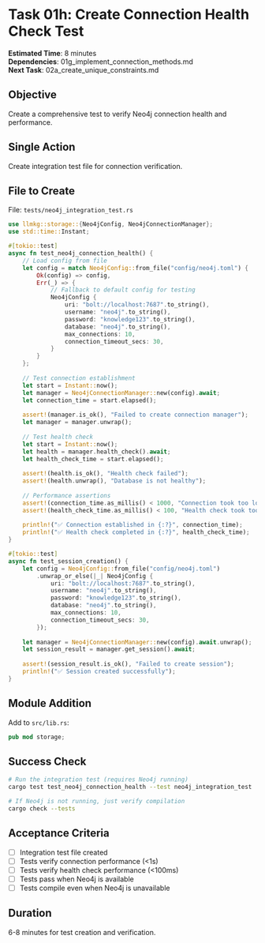 # Task 01h: Create Connection Health Check Test

**Estimated Time**: 8 minutes  
**Dependencies**: 01g_implement_connection_methods.md  
**Next Task**: 02a_create_unique_constraints.md  

## Objective
Create a comprehensive test to verify Neo4j connection health and performance.

## Single Action
Create integration test file for connection verification.

## File to Create
File: `tests/neo4j_integration_test.rs`
```rust
use llmkg::storage::{Neo4jConfig, Neo4jConnectionManager};
use std::time::Instant;

#[tokio::test]
async fn test_neo4j_connection_health() {
    // Load config from file
    let config = match Neo4jConfig::from_file("config/neo4j.toml") {
        Ok(config) => config,
        Err(_) => {
            // Fallback to default config for testing
            Neo4jConfig {
                uri: "bolt://localhost:7687".to_string(),
                username: "neo4j".to_string(),
                password: "knowledge123".to_string(),
                database: "neo4j".to_string(),
                max_connections: 10,
                connection_timeout_secs: 30,
            }
        }
    };
    
    // Test connection establishment
    let start = Instant::now();
    let manager = Neo4jConnectionManager::new(config).await;
    let connection_time = start.elapsed();
    
    assert!(manager.is_ok(), "Failed to create connection manager");
    let manager = manager.unwrap();
    
    // Test health check
    let start = Instant::now();
    let health = manager.health_check().await;
    let health_check_time = start.elapsed();
    
    assert!(health.is_ok(), "Health check failed");
    assert!(health.unwrap(), "Database is not healthy");
    
    // Performance assertions
    assert!(connection_time.as_millis() < 1000, "Connection took too long: {:?}", connection_time);
    assert!(health_check_time.as_millis() < 100, "Health check took too long: {:?}", health_check_time);
    
    println!("✅ Connection established in {:?}", connection_time);
    println!("✅ Health check completed in {:?}", health_check_time);
}

#[tokio::test]
async fn test_session_creation() {
    let config = Neo4jConfig::from_file("config/neo4j.toml")
        .unwrap_or_else(|_| Neo4jConfig {
            uri: "bolt://localhost:7687".to_string(),
            username: "neo4j".to_string(),
            password: "knowledge123".to_string(),
            database: "neo4j".to_string(),
            max_connections: 10,
            connection_timeout_secs: 30,
        });
    
    let manager = Neo4jConnectionManager::new(config).await.unwrap();
    let session_result = manager.get_session().await;
    
    assert!(session_result.is_ok(), "Failed to create session");
    println!("✅ Session created successfully");
}
```

## Module Addition
Add to `src/lib.rs`:
```rust
pub mod storage;
```

## Success Check
```bash
# Run the integration test (requires Neo4j running)
cargo test test_neo4j_connection_health --test neo4j_integration_test

# If Neo4j is not running, just verify compilation
cargo check --tests
```

## Acceptance Criteria
- [ ] Integration test file created
- [ ] Tests verify connection performance (<1s)
- [ ] Tests verify health check performance (<100ms)
- [ ] Tests pass when Neo4j is available
- [ ] Tests compile even when Neo4j is unavailable

## Duration
6-8 minutes for test creation and verification.